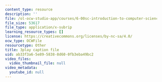 ```yaml
---
content_type: resource
description: ''
file: /ol-ocw-studio-app/courses/6-00sc-introduction-to-computer-science-and-programming-spring-2011/ab33f3a65e8958388d600fb3eba49bc2_Fixc8hVo_cY.vtt
file_size: 53617
file_type: application/x-subrip
learning_resource_types: []
license: https://creativecommons.org/licenses/by-nc-sa/4.0/
ocw_type: OCWFile
resourcetype: Other
title: 3play caption file
uid: ab33f3a6-5e89-5838-8d60-0fb3eba49bc2
video_files:
  video_thumbnail_file: null
video_metadata:
  youtube_id: null
---
```

